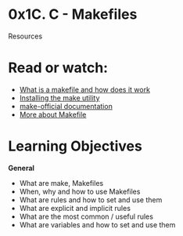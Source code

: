 # 0x1C. C - Makefiles 

Resources

# Read or watch:

- [What is a makefile and how does it work](https://opensource.com/article/18/8/what-how-makefile)
- [Installing the make utility](https://www.geeksforgeeks.org/how-to-install-make-on-ubuntu/)
- [make-official documentation](https://www.gnu.org/software/make/manual/html_node/)
- [More about Makefile](https://www.google.com/search?q=makefile)

# Learning Objectives

**General**

- What are make, Makefiles
- When, why and how to use Makefiles
- What are rules and how to set and use them
- What are explicit and implicit rules
- What are the most common / useful rules
- What are variables and how to set and use them


